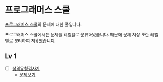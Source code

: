 # 프로그래머스 스쿨

[프로그래머스 스쿨](https://school.programmers.co.kr/)의 문제에 대한 풀입니다.

프로그래머스 스쿨에서는 문제를 레벨별로 분류하였습니다.
때문에 문제 저장 또한 레벨별로 분리하여 저장했습니다.

## Lv 1

- [ ] [성격유형검사기](./lv1/성격유형검사하기/)
  - [문제보기](lv1/성격유형검사하기/PROBLEM%20.md)
